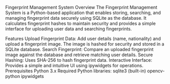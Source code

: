Fingerprint Management System
Overview
The Fingerprint Management System is a Python-based application that enables storing, searching, and managing fingerprint data securely using SQLite as the database. It calculates fingerprint hashes to maintain security and provides a simple interface for uploading user data and searching fingerprints.

Features
Upload Fingerprint Data: Add user details (name, nationality) and upload a fingerprint image. The image is hashed for security and stored in a SQLite database.
Search Fingerprint: Compare an uploaded fingerprint image against the database and retrieve matching user details.
Secure Hashing: Uses SHA-256 to hash fingerprint data.
Interactive Interface: Provides a simple and intuitive UI using ipywidgets for operations.
Prerequisites
Python 3.x
Required Python libraries:
sqlite3 (built-in)
opencv-python
ipywidgets

